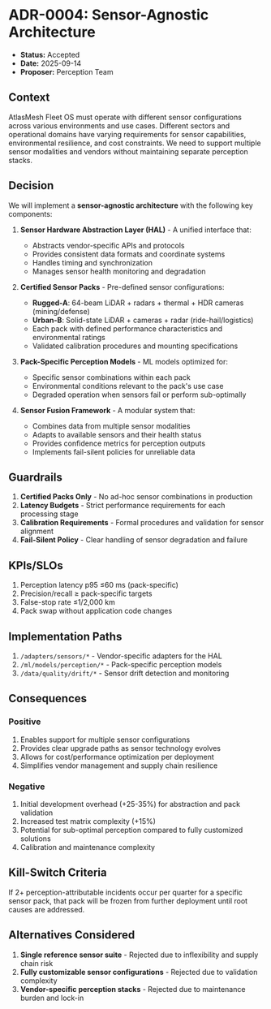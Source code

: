 # ADR-0004: Sensor-Agnostic Architecture

* **Status:** Accepted
* **Date:** 2025-09-14
* **Proposer:** Perception Team

## Context

AtlasMesh Fleet OS must operate with different sensor configurations across various environments and use cases. Different sectors and operational domains have varying requirements for sensor capabilities, environmental resilience, and cost constraints. We need to support multiple sensor modalities and vendors without maintaining separate perception stacks.

## Decision

We will implement a **sensor-agnostic architecture** with the following key components:

1. **Sensor Hardware Abstraction Layer (HAL)** - A unified interface that:
   - Abstracts vendor-specific APIs and protocols
   - Provides consistent data formats and coordinate systems
   - Handles timing and synchronization
   - Manages sensor health monitoring and degradation

2. **Certified Sensor Packs** - Pre-defined sensor configurations:
   - **Rugged-A**: 64-beam LiDAR + radars + thermal + HDR cameras (mining/defense)
   - **Urban-B**: Solid-state LiDAR + cameras + radar (ride-hail/logistics)
   - Each pack with defined performance characteristics and environmental ratings
   - Validated calibration procedures and mounting specifications

3. **Pack-Specific Perception Models** - ML models optimized for:
   - Specific sensor combinations within each pack
   - Environmental conditions relevant to the pack's use case
   - Degraded operation when sensors fail or perform sub-optimally

4. **Sensor Fusion Framework** - A modular system that:
   - Combines data from multiple sensor modalities
   - Adapts to available sensors and their health status
   - Provides confidence metrics for perception outputs
   - Implements fail-silent policies for unreliable data

## Guardrails

1. **Certified Packs Only** - No ad-hoc sensor combinations in production
2. **Latency Budgets** - Strict performance requirements for each processing stage
3. **Calibration Requirements** - Formal procedures and validation for sensor alignment
4. **Fail-Silent Policy** - Clear handling of sensor degradation and failure

## KPIs/SLOs

1. Perception latency p95 ≤60 ms (pack-specific)
2. Precision/recall ≥ pack-specific targets
3. False-stop rate ≤1/2,000 km
4. Pack swap without application code changes

## Implementation Paths

1. `/adapters/sensors/*` - Vendor-specific adapters for the HAL
2. `/ml/models/perception/*` - Pack-specific perception models
3. `/data/quality/drift/*` - Sensor drift detection and monitoring

## Consequences

### Positive

1. Enables support for multiple sensor configurations
2. Provides clear upgrade paths as sensor technology evolves
3. Allows for cost/performance optimization per deployment
4. Simplifies vendor management and supply chain resilience

### Negative

1. Initial development overhead (+25-35%) for abstraction and pack validation
2. Increased test matrix complexity (+15%)
3. Potential for sub-optimal perception compared to fully customized solutions
4. Calibration and maintenance complexity

## Kill-Switch Criteria

If 2+ perception-attributable incidents occur per quarter for a specific sensor pack, that pack will be frozen from further deployment until root causes are addressed.

## Alternatives Considered

1. **Single reference sensor suite** - Rejected due to inflexibility and supply chain risk
2. **Fully customizable sensor configurations** - Rejected due to validation complexity
3. **Vendor-specific perception stacks** - Rejected due to maintenance burden and lock-in
